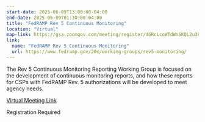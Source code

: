 ```yaml
---
start-date: 2025-06-09T13:00:00-04:00
end-date: 2025-06-09T01:30:00-04:00
title: "FedRAMP Rev 5 Continuous Monitoring"
location: "Virtual"
map-link: https://gsa.zoomgov.com/meeting/register/4GRcLcoWTdWnSKQL2u3PWQ
link:
  name: "FedRAMP Rev 5 Continuous Monitoring"
  url: https://www.fedramp.gov/20x/working-groups/rev5-monitoring/
---
```


The Rev 5 Continuous Monitoring Reporting Working Group is focused on the development of continuous monitoring reports, and how these reports for CSPs with FedRAMP Rev. 5 authorizations will be developed to meet agency needs.


[Virtual Meeting Link](https://gsa.zoomgov.com/meeting/register/4GRcLcoWTdWnSKQL2u3PWQ)

Registration Required

